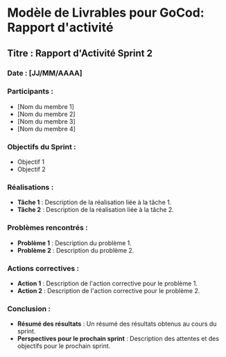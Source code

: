 # Modèle de Livrables pour GoCod: Rapport d'activité

## Titre : Rapport d'Activité Sprint 2

### Date : [JJ/MM/AAAA]

### Participants :
- [Nom du membre 1]
- [Nom du membre 2]
- [Nom du membre 3]
- [Nom du membre 4]

### Objectifs du Sprint :
- Objectif 1
- Objectif 2

### Réalisations :
- **Tâche 1** : Description de la réalisation liée à la tâche 1.
- **Tâche 2** : Description de la réalisation liée à la tâche 2.

### Problèmes rencontrés :
- **Problème 1** : Description du problème 1.
- **Problème 2** : Description du problème 2.

### Actions correctives :
- **Action 1** : Description de l'action corrective pour le problème 1.
- **Action 2** : Description de l'action corrective pour le problème 2.

### Conclusion :
- **Résumé des résultats** : Un résumé des résultats obtenus au cours du sprint.
- **Perspectives pour le prochain sprint** : Description des attentes et des objectifs pour le prochain sprint.
